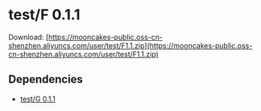 # test/F 0.1.1

Download: [https://mooncakes-public.oss-cn-shenzhen.aliyuncs.com/user/test/F1.1.zip](https://mooncakes-public.oss-cn-shenzhen.aliyuncs.com/user/test/F1.1.zip)

## Dependencies

* [test/G 0.1.1](/option/test/G/0.1.1/)
